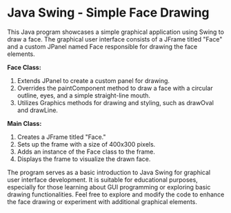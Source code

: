 # Java Swing - Simple Face Drawing

This Java program showcases a simple graphical application using Swing to draw a face. The graphical user interface consists of a JFrame titled "Face" and a custom JPanel named Face responsible for drawing the face elements.

**Face Class:**

1) Extends JPanel to create a custom panel for drawing.
2) Overrides the paintComponent method to draw a face with a circular outline, eyes, and a simple straight-line mouth.
3) Utilizes Graphics methods for drawing and styling, such as drawOval and drawLine.

**Main Class:**

1) Creates a JFrame titled "Face."
2) Sets up the frame with a size of 400x300 pixels.
3) Adds an instance of the Face class to the frame.
4) Displays the frame to visualize the drawn face.

The program serves as a basic introduction to Java Swing for graphical user interface development. It is suitable for educational purposes, especially for those learning about GUI programming or exploring basic drawing functionalities. Feel free to explore and modify the code to enhance the face drawing or experiment with additional graphical elements.
